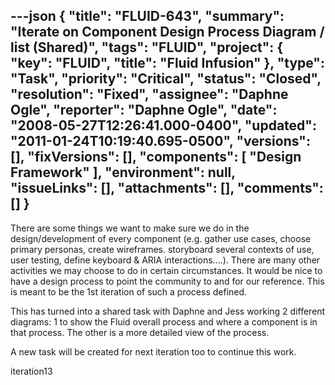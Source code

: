 ---json
{
  "title": "FLUID-643",
  "summary": "Iterate on Component Design Process Diagram / list (Shared)",
  "tags": "FLUID",
  "project": {
    "key": "FLUID",
    "title": "Fluid Infusion"
  },
  "type": "Task",
  "priority": "Critical",
  "status": "Closed",
  "resolution": "Fixed",
  "assignee": "Daphne Ogle",
  "reporter": "Daphne Ogle",
  "date": "2008-05-27T12:26:41.000-0400",
  "updated": "2011-01-24T10:19:40.695-0500",
  "versions": [],
  "fixVersions": [],
  "components": [
    "Design Framework"
  ],
  "environment": null,
  "issueLinks": [],
  "attachments": [],
  "comments": []
}
---
There are some things we want to make sure we do in the design/development of every component (e.g. gather use cases, choose primary personas, create wireframes. storyboard several contexts of use, user testing, define keyboard & ARIA interactions....).  There are many other activities  we may choose to do in certain circumstances.  It would be nice to have a design process to point the community to and for our reference.  This is meant to be the 1st iteration of such a process defined.

This has turned into a shared task with Daphne and Jess working 2 different diagrams:  1 to show the Fluid overall process and where a component is in that process.  The other is a more detailed view of the process.&#x20;

A new task will be created for next iteration too to continue this work.&#x20;

iteration13

        